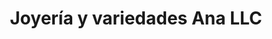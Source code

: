 ---
title: "Joyería y variedades Ana LLC"
url: /charlotte/joyeria-y-variedades-ana-llc/
shop: jewelry
---